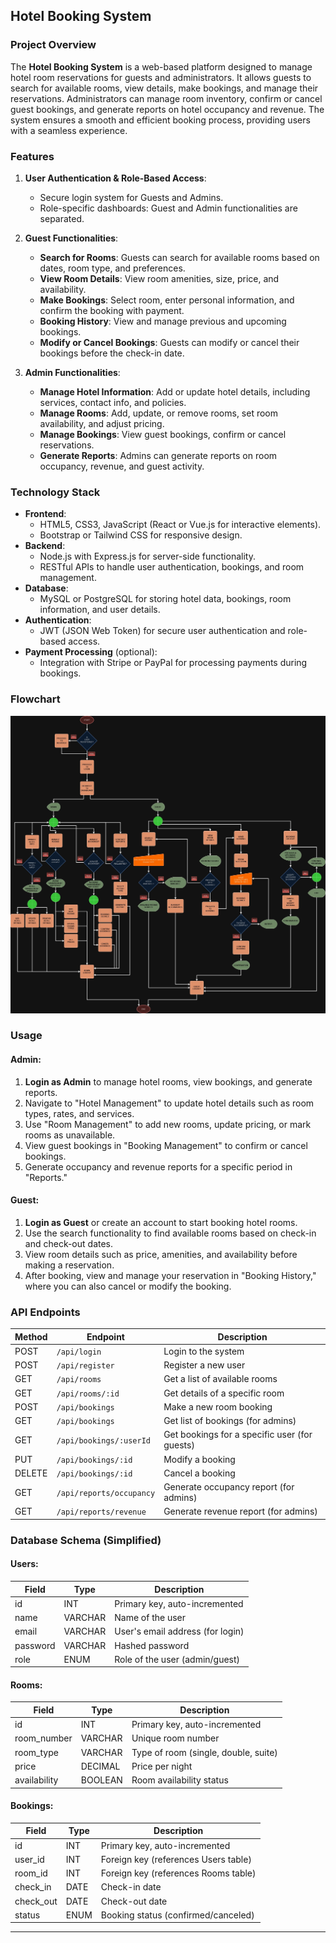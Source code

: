 ## **Hotel Booking System**
### **Project Overview**
The **Hotel Booking System** is a web-based platform designed to manage hotel room reservations for guests and administrators. It allows guests to search for available rooms, view details, make bookings, and manage their reservations. Administrators can manage room inventory, confirm or cancel guest bookings, and generate reports on hotel occupancy and revenue. The system ensures a smooth and efficient booking process, providing users with a seamless experience.

### **Features**
1. **User Authentication & Role-Based Access**:
   - Secure login system for Guests and Admins.
   - Role-specific dashboards: Guest and Admin functionalities are separated.

2. **Guest Functionalities**:
   - **Search for Rooms**: Guests can search for available rooms based on dates, room type, and preferences.
   - **View Room Details**: View room amenities, size, price, and availability.
   - **Make Bookings**: Select room, enter personal information, and confirm the booking with payment.
   - **Booking History**: View and manage previous and upcoming bookings.
   - **Modify or Cancel Bookings**: Guests can modify or cancel their bookings before the check-in date.

3. **Admin Functionalities**:
   - **Manage Hotel Information**: Add or update hotel details, including services, contact info, and policies.
   - **Manage Rooms**: Add, update, or remove rooms, set room availability, and adjust pricing.
   - **Manage Bookings**: View guest bookings, confirm or cancel reservations.
   - **Generate Reports**: Admins can generate reports on room occupancy, revenue, and guest activity.


### **Technology Stack**
- **Frontend**: 
  - HTML5, CSS3, JavaScript (React or Vue.js for interactive elements).
  - Bootstrap or Tailwind CSS for responsive design.
- **Backend**: 
  - Node.js with Express.js for server-side functionality.
  - RESTful APIs to handle user authentication, bookings, and room management.
- **Database**: 
  - MySQL or PostgreSQL for storing hotel data, bookings, room information, and user details.
- **Authentication**: 
  - JWT (JSON Web Token) for secure user authentication and role-based access.
- **Payment Processing** (optional): 
  - Integration with Stripe or PayPal for processing payments during bookings.

### Flowchart  

![alt text](<Hotel Booking System.jpg>)  


### **Usage**
#### **Admin**:
1. **Login as Admin** to manage hotel rooms, view bookings, and generate reports.
2. Navigate to "Hotel Management" to update hotel details such as room types, rates, and services.
3. Use "Room Management" to add new rooms, update pricing, or mark rooms as unavailable.
4. View guest bookings in "Booking Management" to confirm or cancel bookings.
5. Generate occupancy and revenue reports for a specific period in "Reports."

#### **Guest**:
1. **Login as Guest** or create an account to start booking hotel rooms.
2. Use the search functionality to find available rooms based on check-in and check-out dates.
3. View room details such as price, amenities, and availability before making a reservation.
4. After booking, view and manage your reservation in "Booking History," where you can also cancel or modify the booking.

### **API Endpoints**
| Method | Endpoint                        | Description                                |
|--------|----------------------------------|--------------------------------------------|
| POST   | `/api/login`                     | Login to the system                        |
| POST   | `/api/register`                  | Register a new user                        |
| GET    | `/api/rooms`                     | Get a list of available rooms              |
| GET    | `/api/rooms/:id`                 | Get details of a specific room             |
| POST   | `/api/bookings`                  | Make a new room booking                    |
| GET    | `/api/bookings`                  | Get list of bookings (for admins)          |
| GET    | `/api/bookings/:userId`          | Get bookings for a specific user (for guests)|
| PUT    | `/api/bookings/:id`              | Modify a booking                           |
| DELETE | `/api/bookings/:id`              | Cancel a booking                           |
| GET    | `/api/reports/occupancy`         | Generate occupancy report (for admins)     |
| GET    | `/api/reports/revenue`           | Generate revenue report (for admins)       |

### **Database Schema (Simplified)**
#### **Users**:
| Field        | Type      | Description                              |
|--------------|-----------|------------------------------------------|
| id           | INT       | Primary key, auto-incremented            |
| name         | VARCHAR   | Name of the user                         |
| email        | VARCHAR   | User's email address (for login)         |
| password     | VARCHAR   | Hashed password                          |
| role         | ENUM      | Role of the user (admin/guest)           |

#### **Rooms**:
| Field        | Type      | Description                              |
|--------------|-----------|------------------------------------------|
| id           | INT       | Primary key, auto-incremented            |
| room_number  | VARCHAR   | Unique room number                       |
| room_type    | VARCHAR   | Type of room (single, double, suite)     |
| price        | DECIMAL   | Price per night                          |
| availability | BOOLEAN   | Room availability status                 |

#### **Bookings**:
| Field        | Type      | Description                              |
|--------------|-----------|------------------------------------------|
| id           | INT       | Primary key, auto-incremented            |
| user_id      | INT       | Foreign key (references Users table)     |
| room_id      | INT       | Foreign key (references Rooms table)     |
| check_in     | DATE      | Check-in date                            |
| check_out    | DATE      | Check-out date                           |
| status       | ENUM      | Booking status (confirmed/canceled)      |

---
